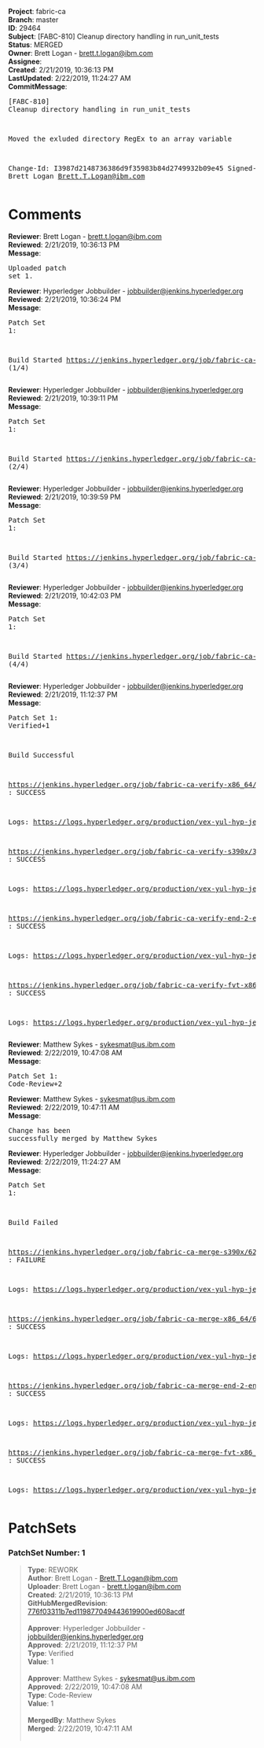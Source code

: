 <strong>Project</strong>: fabric-ca<br><strong>Branch</strong>: master<br><strong>ID</strong>: 29464<br><strong>Subject</strong>: [FABC-810] Cleanup directory handling in run_unit_tests<br><strong>Status</strong>: MERGED<br><strong>Owner</strong>: Brett Logan - brett.t.logan@ibm.com<br><strong>Assignee</strong>:<br><strong>Created</strong>: 2/21/2019, 10:36:13 PM<br><strong>LastUpdated</strong>: 2/22/2019, 11:24:27 AM<br><strong>CommitMessage</strong>:<br><pre>[FABC-810] Cleanup directory handling in run_unit_tests

Moved the exluded directory RegEx to an array variable

Change-Id: I3987d2148736386d9f35983b84d2749932b09e45
Signed-off-by: Brett Logan <Brett.T.Logan@ibm.com>
</pre><h1>Comments</h1><strong>Reviewer</strong>: Brett Logan - brett.t.logan@ibm.com<br><strong>Reviewed</strong>: 2/21/2019, 10:36:13 PM<br><strong>Message</strong>: <pre>Uploaded patch set 1.</pre><strong>Reviewer</strong>: Hyperledger Jobbuilder - jobbuilder@jenkins.hyperledger.org<br><strong>Reviewed</strong>: 2/21/2019, 10:36:24 PM<br><strong>Message</strong>: <pre>Patch Set 1:

Build Started https://jenkins.hyperledger.org/job/fabric-ca-verify-s390x/3779/ (1/4)</pre><strong>Reviewer</strong>: Hyperledger Jobbuilder - jobbuilder@jenkins.hyperledger.org<br><strong>Reviewed</strong>: 2/21/2019, 10:39:11 PM<br><strong>Message</strong>: <pre>Patch Set 1:

Build Started https://jenkins.hyperledger.org/job/fabric-ca-verify-x86_64/3673/ (2/4)</pre><strong>Reviewer</strong>: Hyperledger Jobbuilder - jobbuilder@jenkins.hyperledger.org<br><strong>Reviewed</strong>: 2/21/2019, 10:39:59 PM<br><strong>Message</strong>: <pre>Patch Set 1:

Build Started https://jenkins.hyperledger.org/job/fabric-ca-verify-end-2-end-x86_64/1101/ (3/4)</pre><strong>Reviewer</strong>: Hyperledger Jobbuilder - jobbuilder@jenkins.hyperledger.org<br><strong>Reviewed</strong>: 2/21/2019, 10:42:03 PM<br><strong>Message</strong>: <pre>Patch Set 1:

Build Started https://jenkins.hyperledger.org/job/fabric-ca-verify-fvt-x86_64/59/ (4/4)</pre><strong>Reviewer</strong>: Hyperledger Jobbuilder - jobbuilder@jenkins.hyperledger.org<br><strong>Reviewed</strong>: 2/21/2019, 11:12:37 PM<br><strong>Message</strong>: <pre>Patch Set 1: Verified+1

Build Successful 

https://jenkins.hyperledger.org/job/fabric-ca-verify-x86_64/3673/ : SUCCESS

Logs: https://logs.hyperledger.org/production/vex-yul-hyp-jenkins-3/fabric-ca-verify-x86_64/3673

https://jenkins.hyperledger.org/job/fabric-ca-verify-s390x/3779/ : SUCCESS

Logs: https://logs.hyperledger.org/production/vex-yul-hyp-jenkins-3/fabric-ca-verify-s390x/3779

https://jenkins.hyperledger.org/job/fabric-ca-verify-end-2-end-x86_64/1101/ : SUCCESS

Logs: https://logs.hyperledger.org/production/vex-yul-hyp-jenkins-3/fabric-ca-verify-end-2-end-x86_64/1101

https://jenkins.hyperledger.org/job/fabric-ca-verify-fvt-x86_64/59/ : SUCCESS

Logs: https://logs.hyperledger.org/production/vex-yul-hyp-jenkins-3/fabric-ca-verify-fvt-x86_64/59</pre><strong>Reviewer</strong>: Matthew Sykes - sykesmat@us.ibm.com<br><strong>Reviewed</strong>: 2/22/2019, 10:47:08 AM<br><strong>Message</strong>: <pre>Patch Set 1: Code-Review+2</pre><strong>Reviewer</strong>: Matthew Sykes - sykesmat@us.ibm.com<br><strong>Reviewed</strong>: 2/22/2019, 10:47:11 AM<br><strong>Message</strong>: <pre>Change has been successfully merged by Matthew Sykes</pre><strong>Reviewer</strong>: Hyperledger Jobbuilder - jobbuilder@jenkins.hyperledger.org<br><strong>Reviewed</strong>: 2/22/2019, 11:24:27 AM<br><strong>Message</strong>: <pre>Patch Set 1:

Build Failed 

https://jenkins.hyperledger.org/job/fabric-ca-merge-s390x/625/ : FAILURE

Logs: https://logs.hyperledger.org/production/vex-yul-hyp-jenkins-3/fabric-ca-merge-s390x/625

https://jenkins.hyperledger.org/job/fabric-ca-merge-x86_64/626/ : SUCCESS

Logs: https://logs.hyperledger.org/production/vex-yul-hyp-jenkins-3/fabric-ca-merge-x86_64/626

https://jenkins.hyperledger.org/job/fabric-ca-merge-end-2-end-x86_64/222/ : SUCCESS

Logs: https://logs.hyperledger.org/production/vex-yul-hyp-jenkins-3/fabric-ca-merge-end-2-end-x86_64/222

https://jenkins.hyperledger.org/job/fabric-ca-merge-fvt-x86_64/17/ : SUCCESS

Logs: https://logs.hyperledger.org/production/vex-yul-hyp-jenkins-3/fabric-ca-merge-fvt-x86_64/17</pre><h1>PatchSets</h1><h3>PatchSet Number: 1</h3><blockquote><strong>Type</strong>: REWORK<br><strong>Author</strong>: Brett Logan - Brett.T.Logan@ibm.com<br><strong>Uploader</strong>: Brett Logan - brett.t.logan@ibm.com<br><strong>Created</strong>: 2/21/2019, 10:36:13 PM<br><strong>GitHubMergedRevision</strong>: [776f03311b7ed119877049443619900ed608acdf](https://github.com/hyperledger-gerrit-archive/fabric-ca/commit/776f03311b7ed119877049443619900ed608acdf)<br><br><strong>Approver</strong>: Hyperledger Jobbuilder - jobbuilder@jenkins.hyperledger.org<br><strong>Approved</strong>: 2/21/2019, 11:12:37 PM<br><strong>Type</strong>: Verified<br><strong>Value</strong>: 1<br><br><strong>Approver</strong>: Matthew Sykes - sykesmat@us.ibm.com<br><strong>Approved</strong>: 2/22/2019, 10:47:08 AM<br><strong>Type</strong>: Code-Review<br><strong>Value</strong>: 1<br><br><strong>MergedBy</strong>: Matthew Sykes<br><strong>Merged</strong>: 2/22/2019, 10:47:11 AM<br><br></blockquote>